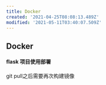```yaml
---
title: Docker
created: '2021-04-25T08:08:13.489Z'
modified: '2021-05-11T03:40:07.509Z'
---
```


## Docker

#### flask 项目使用部署
git pull之后需要再次构建镜像
